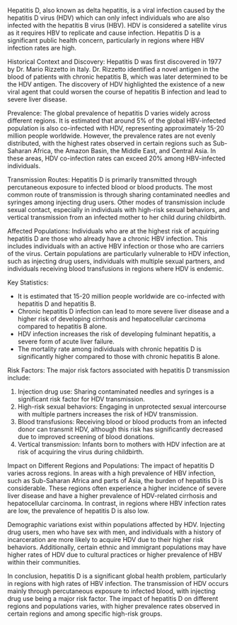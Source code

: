Hepatitis D, also known as delta hepatitis, is a viral infection caused by the hepatitis D virus (HDV) which can only infect individuals who are also infected with the hepatitis B virus (HBV). HDV is considered a satellite virus as it requires HBV to replicate and cause infection. Hepatitis D is a significant public health concern, particularly in regions where HBV infection rates are high. 

Historical Context and Discovery:
Hepatitis D was first discovered in 1977 by Dr. Mario Rizzetto in Italy. Dr. Rizzetto identified a novel antigen in the blood of patients with chronic hepatitis B, which was later determined to be the HDV antigen. The discovery of HDV highlighted the existence of a new viral agent that could worsen the course of hepatitis B infection and lead to severe liver disease.

Prevalence:
The global prevalence of hepatitis D varies widely across different regions. It is estimated that around 5% of the global HBV-infected population is also co-infected with HDV, representing approximately 15-20 million people worldwide. However, the prevalence rates are not evenly distributed, with the highest rates observed in certain regions such as Sub-Saharan Africa, the Amazon Basin, the Middle East, and Central Asia. In these areas, HDV co-infection rates can exceed 20% among HBV-infected individuals.

Transmission Routes:
Hepatitis D is primarily transmitted through percutaneous exposure to infected blood or blood products. The most common route of transmission is through sharing contaminated needles and syringes among injecting drug users. Other modes of transmission include sexual contact, especially in individuals with high-risk sexual behaviors, and vertical transmission from an infected mother to her child during childbirth.

Affected Populations:
Individuals who are at the highest risk of acquiring hepatitis D are those who already have a chronic HBV infection. This includes individuals with an active HBV infection or those who are carriers of the virus. Certain populations are particularly vulnerable to HDV infection, such as injecting drug users, individuals with multiple sexual partners, and individuals receiving blood transfusions in regions where HDV is endemic.

Key Statistics:
- It is estimated that 15-20 million people worldwide are co-infected with hepatitis D and hepatitis B.
- Chronic hepatitis D infection can lead to more severe liver disease and a higher risk of developing cirrhosis and hepatocellular carcinoma compared to hepatitis B alone.
- HDV infection increases the risk of developing fulminant hepatitis, a severe form of acute liver failure.
- The mortality rate among individuals with chronic hepatitis D is significantly higher compared to those with chronic hepatitis B alone.

Risk Factors:
The major risk factors associated with hepatitis D transmission include:
1. Injection drug use: Sharing contaminated needles and syringes is a significant risk factor for HDV transmission.
2. High-risk sexual behaviors: Engaging in unprotected sexual intercourse with multiple partners increases the risk of HDV transmission.
3. Blood transfusions: Receiving blood or blood products from an infected donor can transmit HDV, although this risk has significantly decreased due to improved screening of blood donations.
4. Vertical transmission: Infants born to mothers with HDV infection are at risk of acquiring the virus during childbirth.

Impact on Different Regions and Populations:
The impact of hepatitis D varies across regions. In areas with a high prevalence of HBV infection, such as Sub-Saharan Africa and parts of Asia, the burden of hepatitis D is considerable. These regions often experience a higher incidence of severe liver disease and have a higher prevalence of HDV-related cirrhosis and hepatocellular carcinoma. In contrast, in regions where HBV infection rates are low, the prevalence of hepatitis D is also low.

Demographic variations exist within populations affected by HDV. Injecting drug users, men who have sex with men, and individuals with a history of incarceration are more likely to acquire HDV due to their higher risk behaviors. Additionally, certain ethnic and immigrant populations may have higher rates of HDV due to cultural practices or higher prevalence of HBV within their communities.

In conclusion, hepatitis D is a significant global health problem, particularly in regions with high rates of HBV infection. The transmission of HDV occurs mainly through percutaneous exposure to infected blood, with injecting drug use being a major risk factor. The impact of hepatitis D on different regions and populations varies, with higher prevalence rates observed in certain regions and among specific high-risk groups.